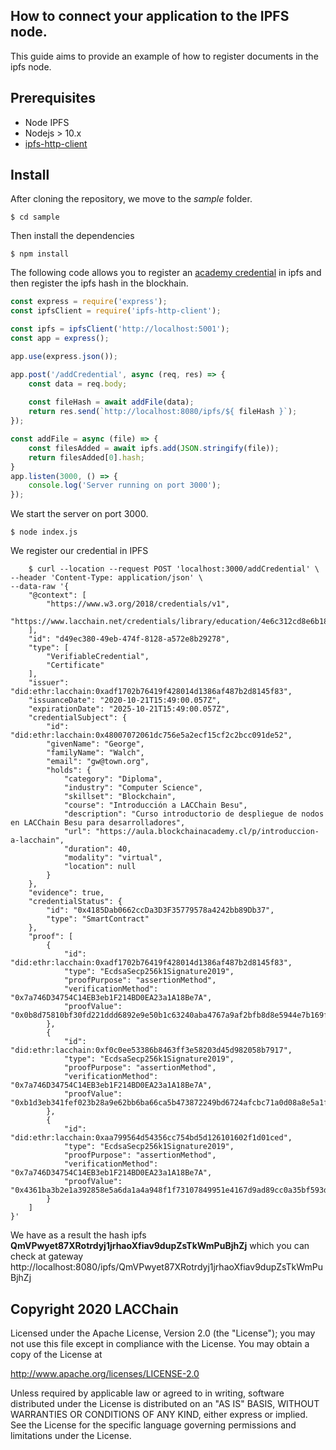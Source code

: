 ## How to connect your application to the IPFS node.

This guide aims to provide an example of how to register documents in the ipfs node.
## Prerequisites
- Node IPFS
- Nodejs > 10.x 
- [ipfs-http-client](https://www.npmjs.com/package/ipfs-http-client)

## Install

After cloning the repository, we move to the _*sample*_ folder.

    $ cd sample

Then install the dependencies

    $ npm install


The following code allows you to register an [academy credential](/sample/academic.json) in ipfs and then register the ipfs hash in the blockhain.

```javascript 
const express = require('express');
const ipfsClient = require('ipfs-http-client');

const ipfs = ipfsClient('http://localhost:5001');
const app = express();

app.use(express.json());

app.post('/addCredential', async (req, res) => {
    const data = req.body;
    
    const fileHash = await addFile(data);
    return res.send(`http://localhost:8080/ipfs/${ fileHash }`);
});

const addFile = async (file) => {
    const filesAdded = await ipfs.add(JSON.stringify(file));
    return filesAdded[0].hash;
}
app.listen(3000, () => {
    console.log('Server running on port 3000');
});
```

We start the server on port 3000.

    $ node index.js

We register our credential in IPFS
```
    $ curl --location --request POST 'localhost:3000/addCredential' \
--header 'Content-Type: application/json' \
--data-raw '{
	"@context": [
		"https://www.w3.org/2018/credentials/v1",
		"https://www.lacchain.net/credentials/library/education/4e6c312cd8e6b18116fe3fd2e9b6e5df810afe0a716c1c511ef6c19cb8554578/v1"
	],
	"id": "d49ec380-49eb-474f-8128-a572e8b29278",
	"type": [
		"VerifiableCredential",
		"Certificate"
	],
	"issuer": "did:ethr:lacchain:0xadf1702b76419f428014d1386af487b2d8145f83",
	"issuanceDate": "2020-10-21T15:49:00.057Z",
	"expirationDate": "2025-10-21T15:49:00.057Z",
	"credentialSubject": {
		"id": "did:ethr:lacchain:0x48007072061dc756e5a2ecf15cf2c2bcc091de52",
		"givenName": "George",
		"familyName": "Walch",
		"email": "gw@town.org",
		"holds": {
			"category": "Diploma",
			"industry": "Computer Science",
			"skillset": "Blockchain",
			"course": "Introducción a LACChain Besu",
			"description": "Curso introductorio de despliegue de nodos en LACChain Besu para desarrolladores",
			"url": "https://aula.blockchainacademy.cl/p/introduccion-a-lacchain",
			"duration": 40,
			"modality": "virtual",
			"location": null
		}
	},
	"evidence": true,
	"credentialStatus": {
		"id": "0x4185Dab0662ccDa3D3F35779578a4242bb89Db37",
		"type": "SmartContract"
	},
	"proof": [
		{
			"id": "did:ethr:lacchain:0xadf1702b76419f428014d1386af487b2d8145f83",
			"type": "EcdsaSecp256k1Signature2019",
			"proofPurpose": "assertionMethod",
			"verificationMethod": "0x7a746D34754C14EB3eb1F214BD0EA23a1A18Be7A",
			"proofValue": "0x0b8d75810bf30fd221ddd6892e9e50b1c63240aba4767a9af2bfb8d8e5944e7b169f78d99f3174055de5a7fcbb65d1367c900a19302c5409a01d77339001d7181b"
		},
		{
			"id": "did:ethr:lacchain:0xf0c0ee53386b8463ff3e58203d45d982058b7917",
			"type": "EcdsaSecp256k1Signature2019",
			"proofPurpose": "assertionMethod",
			"verificationMethod": "0x7a746D34754C14EB3eb1F214BD0EA23a1A18Be7A",
			"proofValue": "0xb1d3eb341fef023b28a9e62bb6ba66ca5b473872249bd6724afcbc71a0d08a8e5a1fd2a325d5591e1380e94404921b90d6589b9366e9c2c638b2683e7c230fcd1b"
		},
		{
			"id": "did:ethr:lacchain:0xaa799564d54356cc754bd5d126101602f1d01ced",
			"type": "EcdsaSecp256k1Signature2019",
			"proofPurpose": "assertionMethod",
			"verificationMethod": "0x7a746D34754C14EB3eb1F214BD0EA23a1A18Be7A",
			"proofValue": "0x4361ba3b2e1a392858e5a6da1a4a948f1f73107849951e4167d9ad89cc0a35bf593d774e9e3ea9cf3ce2b7133c9c8ae1c6d3c2730ff0ec5c20a602cc1b61f21c1b"
		}
	]
}'
```

We have as a result the hash ipfs **QmVPwyet87XRotrdyj1jrhaoXfiav9dupZsTkWmPuBjhZj** which you can check at gateway http://localhost:8080/ipfs/QmVPwyet87XRotrdyj1jrhaoXfiav9dupZsTkWmPuBjhZj


## Copyright 2020 LACChain
Licensed under the Apache License, Version 2.0 (the "License"); you may not use this file except in compliance with the License. You may obtain a copy of the License at

http://www.apache.org/licenses/LICENSE-2.0

Unless required by applicable law or agreed to in writing, software distributed under the License is distributed on an "AS IS" BASIS, WITHOUT WARRANTIES OR CONDITIONS OF ANY KIND, either express or implied. See the License for the specific language governing permissions and limitations under the License.